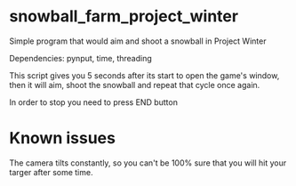 # snowball_farm_project_winter
Simple program that would aim and shoot a snowball in Project Winter

Dependencies: pynput, time, threading

This script gives you 5 seconds after its start to open the game's window, then it will aim, shoot the snowball and repeat that cycle once again. 

In order to stop you need to press END button 

# Known issues

The camera tilts constantly, so you can't be 100% sure that you will hit your targer after some time. 
